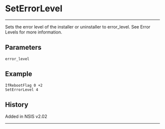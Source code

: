# SetErrorLevel

---

Sets the error level of the installer or uninstaller to error_level. See Error Levels for more information.

## Parameters

    error_level

## Example

	IfRebootFlag 0 +2
	SetErrorLevel 4

## History

Added in NSIS v2.02

---
